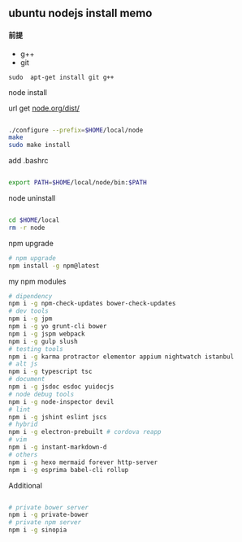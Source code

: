 

## ubuntu nodejs install memo


#### 前提

 + g++
 + git

  ``sudo  apt-get install git g++``

node install

url get [node.org/dist/](http://nodejs.org/dist/)

```sh

./configure --prefix=$HOME/local/node
make
sudo make install
```

add .bashrc

```sh

export PATH=$HOME/local/node/bin:$PATH
```

node uninstall

```sh

cd $HOME/local
rm -r node
```

npm upgrade

```sh
# npm upgrade
npm install -g npm@latest
```

my npm modules

```sh
# dipendency
npm i -g npm-check-updates bower-check-updates
# dev tools
npm i -g jpm
npm i -g yo grunt-cli bower
npm i -g jspm webpack
npm i -g gulp slush
# testing tools
npm i -g karma protractor elementor appium nightwatch istanbul
# alt js
npm i -g typescript tsc
# document
npm i -g jsdoc esdoc yuidocjs
# node debug tools
npm i -g node-inspector devil
# lint
npm i -g jshint eslint jscs
# hybrid
npm i -g electron-prebuilt # cordova reapp 
# vim
npm i -g instant-markdown-d
# others
npm i -g hexo mermaid forever http-server
npm i -g esprima babel-cli rollup


```

Additional

```sh

# private bower server
npm i -g private-bower
# private npm server
npm i -g sinopia

```

